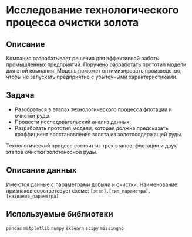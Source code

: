 # Исследование технологического процесса очистки золота
## Описание
Компания разрабатывает решения для эффективной работы промышленных предприятий. Поручено разработать прототип модели для этой компании. Модель поможет оптимизировать производство, чтобы не запускать предприятие с убыточными характеристиками.

## Задача
- Разобраться в этапах технологического процесса флотации и очистки руды.
- Провести исследовательский анализ данных.
- Разработать прототип модели, которая должна предсказать коэффициент восстановления золота из золотосодержащей руды.

Технологический процесс состоит из трех этапов: флотации и двух этапов очистки золотоносной руды. 

## Описание данных
Имеются данные с параметрами добычи и очистки. Наименование признаков соостветсвует схеме: 
`[этап].[тип_параметра].[название_параметра]`

## Используемые библиотеки
`pandas` `matplotlib` `numpy` `sklearn` `scipy` `missingno`

